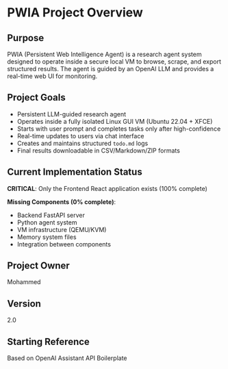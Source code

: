 # PWIA Project Overview

## Purpose
PWIA (Persistent Web Intelligence Agent) is a research agent system designed to operate inside a secure local VM to browse, scrape, and export structured results. The agent is guided by an OpenAI LLM and provides a real-time web UI for monitoring.

## Project Goals
- Persistent LLM-guided research agent
- Operates inside a fully isolated Linux GUI VM (Ubuntu 22.04 + XFCE)
- Starts with user prompt and completes tasks only after high-confidence
- Real-time updates to users via chat interface
- Creates and maintains structured `todo.md` logs
- Final results downloadable in CSV/Markdown/ZIP formats

## Current Implementation Status
**CRITICAL**: Only the Frontend React application exists (100% complete)

**Missing Components (0% complete)**:
- Backend FastAPI server 
- Python agent system
- VM infrastructure (QEMU/KVM)
- Memory system files
- Integration between components

## Project Owner
Mohammed

## Version
2.0

## Starting Reference
Based on OpenAI Assistant API Boilerplate